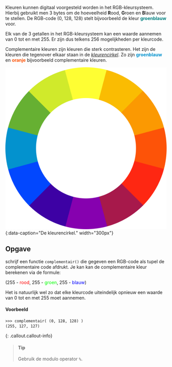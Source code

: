 Kleuren kunnen digitaal voorgesteld worden in het RGB-kleursysteem. Hierbij gebruikt men 3 bytes om de hoeveelheid **R**ood, **G**roen en **B**lauw voor te stellen. De RGB-code (0, 128, 128) stelt bijvoorbeeld de kleur <span style="color:#008080">**groenblauw**</span> voor.

Elk van de 3 getallen in het RGB-kleursysteem kan een waarde aannemen van 0 tot en met 255. Er zijn dus telkens 256 mogelijkheden per kleurcode.

Complementaire kleuren zijn kleuren die sterk contrasteren. Het zijn de kleuren die tegenover elkaar staan in de <a href="https://nl.wikipedia.org/wiki/Kleurencirkel" target="_blanc">*kleurencirkel*</a>. Zo zijn <span style="color:#0392CE">**groenblauw**</span> en <span style="color:#FD5308">**oranje**</span> bijvoorbeeld complementaire kleuren.

![De kleurencirkel.](media/color-wheel.png "Afbeelding door Sakurambo op Wikipedia."){:data-caption="De kleurencirkel." width="300px"}

## Opgave
schrijf een functie `complementair()` die gegeven een RGB-code als tupel de complementaire code afdrukt. Je kan kan de complementaire kleur berekenen via de formule:

<div class="dodona-centered-group">
(255 - <span style="color:#FF0000">rood</span>, 255 - <span style="color:#00FF00">groen</span>, 255 - <span style="color:#0000FF">blauw</span>)
</div>

Het is natuurlijk wel zo dat elke kleurcode uiteindelijk opnieuw een waarde van 0 tot en met 255 moet aannemen.
#### Voorbeeld
```
>>> complementair( (0, 128, 128) )
(255, 127, 127)
```

{: .callout.callout-info}
> #### Tip
> Gebruik de modulo operator `%`.